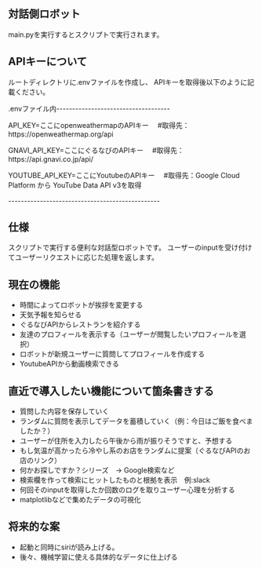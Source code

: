 <h2>対話側ロボット</h2>
main.pyを実行するとスクリプトで実行されます。

<h2>APIキーについて</h2>
<p>ルートディレクトリに.envファイルを作成し、
APIキーを取得後以下のように記載ください。
</p>

<p>.envファイル内------------------------------------</p>
<p>API_KEY=ここにopenweathermapのAPIキー
　#取得先：https://openweathermap.org/api</p>

<p>GNAVI_API_KEY=ここにぐるなびのAPIキー
　#取得先：https://api.gnavi.co.jp/api/</p>

<p>YOUTUBE_API_KEY=ここにYoutubeのAPIキー
　#取得先：Google Cloud Platform から YouTube Data API v3を取得</p>
<p>------------------------------------------------</p>

<h2>仕様</h2>
スクリプトで実行する便利な対話型ロボットです。
ユーザーのinputを受け付けてユーザーリクエストに応じた処理を返します。


<h2>現在の機能</h2>
<ul>
<li>時間によってロボットが挨拶を変更する</li>
<li>天気予報を知らせる</li>
<li>ぐるなびAPIからレストランを紹介する</li>
<li>友達のプロフィールを表示する（ユーザーが閲覧したいプロフィールを選択）</li>
<li>ロボットが新規ユーザーに質問してプロフィールを作成する</li>
<li>YoutubeAPIから動画検索できる</li>
</ul>

<h2>直近で導入したい機能について箇条書きする</h2>
<ul>
<li>質問した内容を保存していく</li>
<li>ランダムに質問を表示してデータを蓄積していく（例：今日はご飯を食べましたか？）</li>
<li>ユーザーが住所を入力したら午後から雨が振りそうですと、予想する</li>
<li>もし気温が高かったら冷やし系のお店をランダムに提案（ぐるなびAPIのお店のリンク）</li>
<li>何かお探しですか？シリーズ　→ Google検索など</li>
<li>検索欄を作って検索にヒットしたものと根拠を表示　例:slack</li>
<li>何回そのinputを取得したか回数のログを取りユーザー心理を分析する</li>
<li>matplotlibなどで集めたデータの可視化</li>
</ul>

<h2>将来的な案</h2>
<ul>
<li>起動と同時にsiriが読み上げる。</li>
<li>後々、機械学習に使える具体的なデータに仕上げる</li>
</ul>
